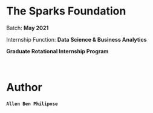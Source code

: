 # The Sparks Foundation 
Batch: **May 2021**

Internship Function: **Data Science & Business Analytics**

**Graduate Rotational Internship Program**

<br />

# Author 
#### ``Allen Ben Philipose``
